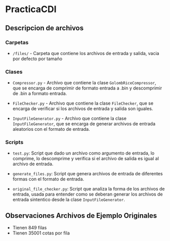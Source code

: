 # PracticaCDI

## Descripcion de archivos

### Carpetas

- `/files/` - Carpeta que contiene los archivos de entrada y salida, vacia por defecto por tamaño

### Clases
- `Compressor.py` - Archivo que contiene la clase `GolombRiceCompressor`, que se encarga de comprimir de formato entrada a .bin y descomprimir de .bin a formato entrada.

- `FileChecker.py` - Archivo que contiene la clase `FileChecker`, que se encarga de verificar si los archivos de entrada y salida son iguales.

- `InputFileGenerator.py` - Archivo que contiene la clase `InputFileGenerator`, que se encarga de generar archivos de entrada aleatorios con el formato de entrada.

### Scripts

- `test.py`: Script que dado un archivo como argumento de entrada, lo comprime, lo descomprime y verifica si el archivo de salida es igual al archivo de entrada. 

- `generate_files.py`: Script que genera archivos de entrada de diferentes formas con el formato de entrada. 

- `original_file_checker.py`: Script que analiza la forma de los archivos de entrada, usada para entender como se deberan generar los archivos de entrada sintentico desde la clase `InputFileGenerator`.


## Observaciones Archivos de Ejemplo Originales

- Tienen 849 filas
- Tienen 35001 cotas por fila